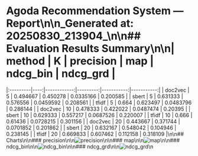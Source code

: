 # Agoda Recommendation System — Report\n\n_Generated at: 20250830_213904_\n\n## Evaluation Results Summary\n\n| method   |   K |   precision |      map |   ndcg_bin |   ndcg_grd |
|:---------|----:|------------:|---------:|-----------:|-----------:|
| doc2vec  |   5 |    0.494667 | 0.450278 |  0.0335166 |   0.200585 |
| sbert    |   5 |    0.631333 | 0.576556 |  0.0459592 |   0.208561 |
| tfidf    |   5 |    0.664    | 0.623497 |  0.0483796 |   0.286144 |
| doc2vec  |  10 |    0.478333 | 0.422022 |  0.0487474 |   0.20395  |
| sbert    |  10 |    0.629333 | 0.557217 |  0.0687526 |   0.220007 |
| tfidf    |  10 |    0.666    | 0.61436  |  0.0728215 |   0.301156 |
| doc2vec  |  20 |    0.443667 | 0.371744 |  0.0701852 |   0.201862 |
| sbert    |  20 |    0.632167 | 0.548042 |  0.104946  |   0.238145 |
| tfidf    |  20 |    0.669833 | 0.607462 |  0.112158  |   0.318109 |\n\n## Charts\n\n### precision\n\n![precision](plots/precision.png)\n\n### map\n\n![map](plots/map.png)\n\n### ndcg_bin\n\n![ndcg_bin](plots/ndcg_bin.png)\n\n### ndcg_grd\n\n![ndcg_grd](plots/ndcg_grd.png)\n